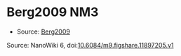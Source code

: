 <a name="material" />

# Berg2009 NM3
<script type="application/ld+json">
  {
    "@context": "https://schema.org/",
    "@type": "ChemicalSubstance",
    "@id": "https://egonw.github.io/nanowiki/nanowiki147.html#material",
    "http://purl.org/dc/terms/conformsTo":
      {
        "@type": "CreativeWork",
        "@id": "https://bioschemas.org/profiles/ChemicalSubstance/0.4-RELEASE/"
      },
    "identfier": "147",
    "name": "Berg2009 NM3",
    "url": "https://egonw.github.io/nanowiki/nanowiki147.html#material",
    "sameAs": "http://127.0.0.1/mediawiki/index.php/Special:URIResolver/Berg2009_NM3"
  }
</script>


* Source: [Berg2009](articleBerg2009.md)


Source: NanoWiki 6, doi:[10.6084/m9.figshare.11897205.v1](https://doi.org/10.6084/m9.figshare.11897205.v1)

